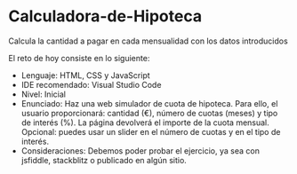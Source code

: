 # Calculadora-de-Hipoteca
Calcula la cantidad a pagar en cada mensualidad con los datos introducidos

El reto de hoy consiste en lo siguiente:
- Lenguaje: HTML, CSS y JavaScript
- IDE recomendado: Visual Studio Code
- Nivel: Inicial
- Enunciado: Haz una web simulador de cuota de hipoteca. Para ello, el usuario proporcionará: cantidad (€), número de cuotas (meses) y tipo de interés (%). La página devolverá el importe de la cuota mensual. Opcional: puedes usar un slider en el número de cuotas y en el tipo de interés.
- Consideraciones: Debemos poder probar el ejercicio, ya sea con jsfiddle, stackblitz o publicado en algún sitio.
